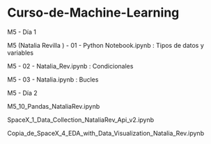 # Curso-de-Machine-Learning
M5 - Día 1

M5 (Natalia Revilla ) - 01 - Python Notebook.ipynb :
Tipos de datos y variables

M5 - 02 - Natalia_Rev.ipynb :
Condicionales

M5 - 03 - Natalia.ipynb :
Bucles

M5 - Día 2 

M5_10_Pandas_NataliaRev.ipynb

SpaceX_1_Data_Collection_NataliaRev_Api_v2.ipynb

Copia_de_SpaceX_4_EDA_with_Data_Visualization_Natalia_Rev.ipynb
